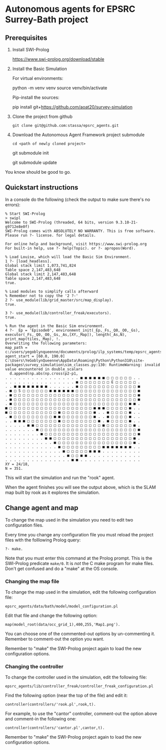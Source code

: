 ﻿Autonomous agents for EPSRC Surrey-Bath project
===============================================

Prerequisites
-------------

1. Install SWI-Prolog

   https://www.swi-prolog.org/download/stable

2. Install the Basic Simulation

   For virtual environments:

   python -m venv venv
   source venv/bin/activate

   Pip-install the sources:

   pip install git+https://github.com/aoat20/survey-simulation

3. Clone the project from github

   `git clone git@github.com:stassa/epsrc_agents.git`

4. Download the Autonomous Agent Framework project submodule

   `cd <path of newly cloned project>`

   git submodule init

   git submodule update

You know should be good to go.


Quickstart instructions
-----------------------

In a console do the following (check the output to make sure there's no errors):

```
% Start SWI-Prolog
> swipl
Welcome to SWI-Prolog (threaded, 64 bits, version 9.3.10-21-g9712e8e0f)
SWI-Prolog comes with ABSOLUTELY NO WARRANTY. This is free software.
Please run ?- license. for legal details.

For online help and background, visit https://www.swi-prolog.org
For built-in help, use ?- help(Topic). or ?- apropos(Word).

% Load Louise, which will load the Basic Sim Environment.
1 ?- [load_headless].
Global stack limit 1,073,741,824
Table space 2,147,483,648
Global stack limit 2,147,483,648
Table space 2,147,483,648
true.

% Load modules to simplify calls afterward
% Remember not to copy the '2 ?-'
2 ?- use_module(lib/grid_master/src/map_display).
true.

3 ?- use_module(lib/controller_freak/executors).
true.

% Run the agent in the Basic Sim environment.
4 ?- _Ep = 'Episode0', environment_init(_Ep,_Fs,_Q0,_O0,_Gs), executor(_Fs,_Q0,_O0,_Gs,_As,[XY,_Map]), length(_As,N), print_map(tiles,_Map), !.
Overwriting the following parameters:
map_path = c:/users/yegoblynqueenne/documents/prolog/ilp_systems/temp/epsrc_agents/data/bath/model/scripts/python/maps/Map1.png
agent_start = [60.0, 190.0]
C:\Users\YeGoblynQueenne\AppData\Roaming\Python\Python310\site-packages\survey_simulation\sim_classes.py:130: RuntimeWarning: invalid value encountered in double_scalars
  d.append(np.abs(np.cross(p2-p1,
. . . . . . . . . . . . . . . . . ■ ■ ■ ■ ■ ■ □ □ □ □ □ □ . .
. . . . . . . . . . . . . . . . ■ □ □ □ □ □ □ □ E □ □ □ □ □ .
. . ■ ■ ■ ■ ■ ■ ■ ■ . . . . . . ■ □ □ □ □ □ □ □ □ □ □ □ □ □ ■
. ■ □ S □ □ □ □ □ □ ■ ■ ■ ■ ■ ■ □ □ □ □ □ □ □ □ □ □ □ □ □ □ ■
. ■ □ □ □ □ □ □ □ □ □ □ □ □ □ □ □ □ □ □ □ □ □ □ □ □ □ □ □ □ ■
. ■ □ □ □ □ □ □ □ □ □ □ □ □ □ □ □ □ □ □ □ □ □ □ □ □ □ □ □ □ ■
. ■ □ □ □ □ □ □ □ □ □ □ □ □ □ □ □ □ □ □ □ □ □ □ □ □ □ □ ■ ■ .
■ □ □ □ □ □ □ □ □ □ □ □ □ □ □ □ □ □ □ □ ■ ■ ■ □ □ □ □ □ ■ . .
■ □ □ □ □ □ □ □ □ □ □ □ ■ □ □ □ □ □ □ □ ■ . . ■ □ □ □ □ ■ . .
. ■ □ □ □ □ □ □ □ □ □ ■ ■ □ □ □ □ □ □ □ ■ . . ■ □ □ □ □ ■ . .
. . ■ ■ ■ □ □ □ □ □ □ □ ■ □ □ □ □ □ □ □ □ ■ . ■ □ □ □ □ ■ . .
. . . . . ■ ■ □ □ □ □ □ □ □ □ □ □ □ □ □ □ □ ■ □ □ □ □ □ □ ■ .
. . . . . . . ■ □ □ □ □ □ □ □ □ □ □ □ □ □ □ □ □ □ □ □ □ □ □ ■
. . . . . . . . ■ □ □ □ □ □ □ □ □ □ □ □ □ □ □ □ □ □ □ □ □ □ ■
. . . . . . . . . ■ ■ □ □ □ □ □ □ □ □ □ □ □ □ □ □ □ □ □ □ ■ .
. . . . . . . . . . . ■ □ □ □ □ □ □ □ □ □ □ □ □ □ □ □ □ □ ■ .
. . . . . . . . . . . . ■ □ □ □ □ □ □ □ □ □ ■ ■ ■ ■ ■ ■ ■ . .
. . . . . . . . . . . . . ■ □ □ □ □ □ ■ ■ ■ . . . . . . . . .
. . . . . . . . . . . . . . ■ □ □ ■ ■ . . . . . . . . . . . .
. . . . . . . . . . . . . . . ■ ■ . . . . . . . . . . . . . .
XY = 24/18,
N = 351.
```

This will start the simulation and run the "rook" agent.

When the agent finishes you will see the output above, which is the SLAM map
built by rook as it explores the simulation.

Change agent and map
--------------------

To change the map used in the simulation you need to edit two configuration
files.

Every time you change any configuration file you must reload the project files
with the folllowing Prolog query:

```
?- make.
```

Note that you must enter this command at the Prolog prompt. This is the
SWI-Prolog predicate `make/0`. It is _not_ the C make program for make files.
Don't get confused and do a "make" at the OS console.

### Changing the map file

To change the map used in the simulation, edit the following configuration file:


```
epsrc_agents/data/bath/model/model_configuration.pl
```

Edit that file and change the following option:

```
map(model_root(data/occ_grid_1),400,255,'Map1.png').
```

You can choose one of the commented-out options by un-commenting it. Remember to
comment-out the option you want.

Remember to "make" the SWI-Prolog project again to load the new configuration
options.

### Changing the controller

To change the controller used in the simulation, edit the following file:

```
epsrc_agents/lib/controller_freak/controller_freak_configuration.pl
```

Find the following option (near the top of the file) and edit it:

```
controller(controllers/'rook.pl',rook,t).
```

For example, to use the "cantor" controller, comment-out the option above and
comment-in the following one:

```
controller(controllers/'cantor.pl',cantor,t).
```

Remember to "make" the SWI-Prolog project again to load the new configuration
options.
